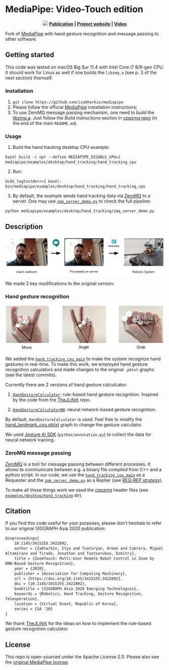 # MediaPipe: Video-Touch edition

<div align="center">
    <img src="docs/images/video_touch_demo.gif">
    <b>
        <a href="https://dl.acm.org/doi/10.1145/3415255.3422892">Publication</a> | 
        <a href="https://arxtage.github.io/videotouch.github.io/">Project website</a> | 
        <a href="https://www.youtube.com/watch?v=F4X4jJwDBy4">Video</a>
    </b>
</div>

Fork of [MediaPipe](https://github.com/google/mediapipe) with hand gesture recognition and message passing to other software.

## Getting started

This code was tested on macOS Big Sur 11.4 with Intel Core i7 8/9-gen CPU. It should work for Linux as well if one builds the `libzmq.a` (see p. 3 of the next section) themself.

### Installation

1. `git clone https://github.com/izakharkin/mediapipe`
2. Please follow the official [MediaPipe](https://github.com/google/mediapipe) installation instructions;
3. To use ZeroMQ message passing mechanism, one need to build the [libzmq.a](https://github.com/zeromq/libzmq). Just follow the *Build instructions* section in [cppzmq repo](https://github.com/zeromq/cppzmq#build-instructions) (in the end of the main `README.md`).

### Usage

1. Build the hand tracking desktop CPU example:

```
bazel build -c opt --define MEDIAPIPE_DISABLE_GPU=1 mediapipe/examples/desktop/hand_tracking:hand_tracking_cpu
```

2. Run:

```
GLOG_logtostderr=1 bazel-bin/mediapipe/examples/desktop/hand_tracking/hand_tracking_cpu
```

3. By default, the example sends hand tracking data via [ZeroMQ](https://zeromq.org) to a server. One may use [`zmq_server_demo.py`](https://github.com/izakharkin/mediapipe/blob/master/mediapipe/examples/desktop/hand_tracking/zmq_server_demo.py) to check the full pipeline:

```
python mediapipe/examples/desktop/hand_tracking/zmq_server_demo.py
```

## Description

<img src="docs/images/video_touch_scheme.png">

We made 2 key modifications to the original version:

### Hand gesture recognition

<img src="docs/images/recognized_gestures.png">

We added the [`hand_tracking_cpu_main`](https://github.com/izakharkin/mediapipe/blob/master/mediapipe/examples/desktop/hand_tracking/hand_tracking_cpu_main.cc) to make the system recognize hand gestures in real-time. To make this work, we employed hand gesture recognition calculators and made changes to the original `.pbtxt` graphs (see the latest commits).

Currently there are 2 versions of hand gesture calculcator:

1. [`HandGestureCalculator`](https://github.com/izakharkin/mediapipe/blob/master/mediapipe/calculators/util/hand_gesture_calculator.cc): rule-based hand gesture recognition. Inspired by the code from the [TheJLifeX](https://gist.github.com/TheJLifeX) repo.

2. [`HandGestureCalculatorNN`](https://github.com/izakharkin/mediapipe/blob/master/mediapipe/calculators/util/hand_gesture_calculator_nn.cc): neural network-based gesture recognition.

By default, `HandGestureCalculator` is used. Feel free to modify the [hand_landmark_cpu.pbtxt](https://github.com/izakharkin/mediapipe/blob/d22b4668fc8012c639ecc1cb0f7fcf80954ecd30/mediapipe/modules/hand_landmark/hand_landmark_cpu.pbtxt#L171) graph to change the gesture calculator.

We used [Jesture AI SDK](https://github.com/jesture-ai/jesture-sdk) (`python/annotation.py`) to collect the data for neural network training.

### ZeroMQ message passing

[ZeroMQ](https://zeromq.org) is a tool for message passing between different processes. It allows to communicate between e.g. a binary file compiled from C++ and a python script. In our code, we use the [`hand_tracking_cpu_main`](https://github.com/izakharkin/mediapipe/blob/master/mediapipe/examples/desktop/hand_tracking/hand_tracking_cpu_main.cc) as a Requester and the [`zmq_server_demo.py`](https://github.com/izakharkin/mediapipe/blob/master/mediapipe/examples/desktop/hand_tracking/zmq_server_demo.py) as a Replier (see [REQ-REP strategy](https://learning-0mq-with-pyzmq.readthedocs.io/en/latest/pyzmq/patterns/client_server.html)).

To make all these things work we used the [cppzmq](https://github.com/zeromq/cppzmq) header files (see [`examples/desktop/hand_tracking`](https://github.com/izakharkin/mediapipe/tree/master/mediapipe/examples/desktop/hand_tracking) dir).

## Citation

If you find this code useful for your purposes, please don't hesitate to refer to our original SIGGRAPH Asia 2020 publication:

```
@inproceedings{
    10.1145/3415255.3422892, 
    author = {Zakharkin, Ilya and Tsaturyan, Arman and Cabrera, Miguel Altamirano and Tirado, Jonathan and Tsetserukou, Dzmitry}, 
    title = {ZoomTouch: Multi-User Remote Robot Control in Zoom by DNN-Based Gesture Recognition}, 
    year = {2020}, 
    publisher = {Association for Computing Machinery}, 
    url = {https://doi.org/10.1145/3415255.3422892}, 
    doi = {10.1145/3415255.3422892}, 
    booktitle = {SIGGRAPH Asia 2020 Emerging Technologies}, 
    keywords = {Robotics, Hand Tracking, Gesture Recognition, Teleoperation}, 
    location = {Virtual Event, Republic of Korea}, 
    series = {SA '20} 
}
```

We thank [TheJLifeX](https://gist.github.com/TheJLifeX) for the ideas on how to implement the rule-based gesture recognition calculator.

## License

This repo is open-sourced under the Apache License 2.0. Please also see the [original MediaPipe license](https://github.com/google/mediapipe/blob/master/LICENSE).
